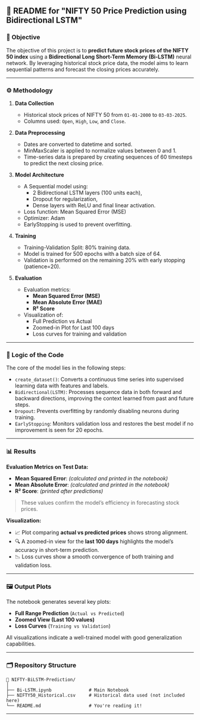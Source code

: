 
## 🧾 README for "NIFTY 50 Price Prediction using Bidirectional LSTM"

### 📌 Objective

The objective of this project is to **predict future stock prices of the NIFTY 50 index** using a **Bidirectional Long Short-Term Memory (Bi-LSTM)** neural network. By leveraging historical stock price data, the model aims to learn sequential patterns and forecast the closing prices accurately.

---

### ⚙️ Methodology

1. **Data Collection**  
   - Historical stock prices of NIFTY 50 from `01-01-2000` to `03-03-2025`.
   - Columns used: `Open`, `High`, `Low`, and `Close`.

2. **Data Preprocessing**
   - Dates are converted to datetime and sorted.
   - MinMaxScaler is applied to normalize values between 0 and 1.
   - Time-series data is prepared by creating sequences of 60 timesteps to predict the next closing price.

3. **Model Architecture**
   - A Sequential model using:
     - 2 Bidirectional LSTM layers (100 units each),
     - Dropout for regularization,
     - Dense layers with ReLU and final linear activation.
   - Loss function: Mean Squared Error (MSE)
   - Optimizer: Adam
   - EarlyStopping is used to prevent overfitting.

4. **Training**
   - Training-Validation Split: 80% training data.
   - Model is trained for 500 epochs with a batch size of 64.
   - Validation is performed on the remaining 20% with early stopping (patience=20).

5. **Evaluation**
   - Evaluation metrics:
     - **Mean Squared Error (MSE)**
     - **Mean Absolute Error (MAE)**
     - **R² Score**
   - Visualization of:
     - Full Prediction vs Actual
     - Zoomed-in Plot for Last 100 days
     - Loss curves for training and validation

---

### 🧠 Logic of the Code

The core of the model lies in the following steps:

- `create_dataset()`: Converts a continuous time series into supervised learning data with features and labels.
- `Bidirectional(LSTM)`: Processes sequence data in both forward and backward directions, improving the context learned from past and future steps.
- `Dropout`: Prevents overfitting by randomly disabling neurons during training.
- `EarlyStopping`: Monitors validation loss and restores the best model if no improvement is seen for 20 epochs.

---

### 📊 Results

**Evaluation Metrics on Test Data:**
- **Mean Squared Error**: _(calculated and printed in the notebook)_
- **Mean Absolute Error**: _(calculated and printed in the notebook)_
- **R² Score**: _(printed after predictions)_

> These values confirm the model’s efficiency in forecasting stock prices.

**Visualization:**
- 📈 Plot comparing **actual vs predicted prices** shows strong alignment.
- 🔍 A zoomed-in view for the **last 100 days** highlights the model’s accuracy in short-term prediction.
- 📉 Loss curves show a smooth convergence of both training and validation loss.

---

### 🖼️ Output Plots

The notebook generates several key plots:
- **Full Range Prediction** (`Actual vs Predicted`)
- **Zoomed View (Last 100 values)**
- **Loss Curves** (`Training vs Validation`)

All visualizations indicate a well-trained model with good generalization capabilities.

---

### 🗂️ Repository Structure

```
📁 NIFTY-BiLSTM-Prediction/
│
├── Bi-LSTM.ipynb              # Main Notebook
├── NIFTY50_Historical.csv     # Historical data used (not included here)
└── README.md                  # You're reading it!
```

---

